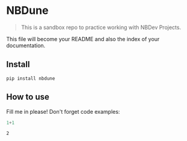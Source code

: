 # NBDune
> This is a sandbox repo to practice working with NBDev Projects. 


This file will become your README and also the index of your documentation.

## Install

`pip install nbdune`

## How to use

Fill me in please! Don't forget code examples:

```python
1+1
```




    2


